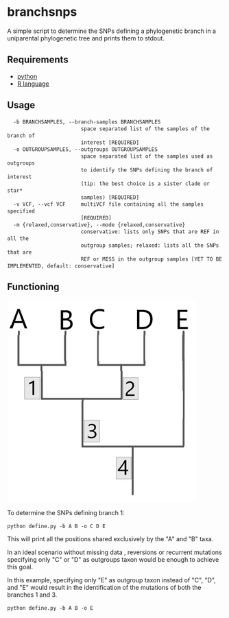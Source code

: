 # branchsnps

A simple script to determine the SNPs defining a phylogenetic branch in a uniparental phylogenetic tree and prints them to stdout.

## Requirements
* [python](https://www.python.org/)
* [R language](https://www.r-project.org/) 


## Usage
```
  -b BRANCHSAMPLES, --branch-samples BRANCHSAMPLES
                        space separated list of the samples of the branch of
                        interest [REQUIRED]
  -o OUTGROUPSAMPLES, --outgroups OUTGROUPSAMPLES
                        space separated list of the samples used as outgroups
                        to identify the SNPs defining the branch of interest
                        (tip: the best choice is a sister clade or star*
                        samples) [REQUIRED]
  -v VCF, --vcf VCF     multiVCF file containing all the samples specified
                        [REQUIRED]
  -m {relaxed,conservative}, --mode {relaxed,conservative}
                        conservative: lists only SNPs that are REF in all the
                        outgroup samples; relaxed: lists all the SNPs that are
                        REF or MISS in the outgroup samples [YET TO BE IMPLEMENTED, default: conservative]
```

## Functioning

![branch](https://github.com/ltcrod/branchsnps/blob/main/pic/treebranch.png)

To determine the SNPs defining branch 1: 
```
python define.py -b A B -o C D E
```
This will print all the positions shared exclusively by the "A" and "B" taxa. 

In an ideal scenario without missing data , reversions or recurrent mutations specifying only "C" or "D" as outgroups taxon would be enough to achieve this goal. 

In this example, specifying only "E" as outgroup taxon instead of "C", "D", and "E" would result in the identification of the mutations of both the branches 1 and 3. 
```
python define.py -b A B -o E
```

